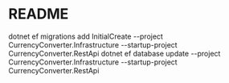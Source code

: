 # README #

dotnet ef migrations add InitialCreate --project CurrencyConverter.Infrastructure --startup-project CurrencyConverter.RestApi
dotnet ef database update --project CurrencyConverter.Infrastructure --startup-project CurrencyConverter.RestApi

